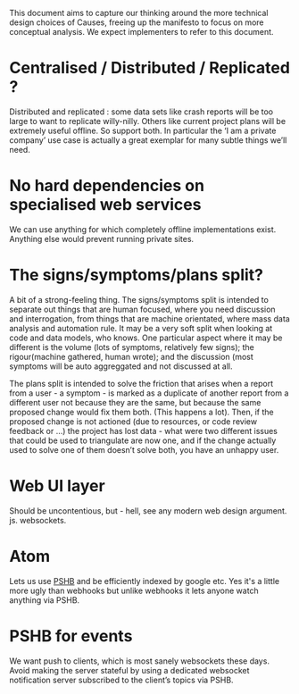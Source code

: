 This document aims to capture our thinking around the more technical design choices of Causes, freeing up the manifesto to focus on more conceptual analysis. We expect implementers to refer to this document.

# Centralised / Distributed / Replicated ?

Distributed and replicated : some data sets like crash reports will be too large to want to replicate willy-nilly. Others like current project plans will be extremely useful offline. So support both. In particular the ‘I am a private company’ use case is actually a great exemplar for many subtle things we’ll need.

# No hard dependencies on specialised web services

We can use anything for which completely offline implementations exist. Anything else would prevent running private sites.

# The signs/symptoms/plans split?

A bit of a strong-feeling thing. The signs/symptoms split is intended to separate out things that are human focused, where you need discussion and interrogation, from things that are machine orientated, where mass data analysis and automation rule. It may be a very soft split when looking at code and data models, who knows. One particular aspect where it may be different is the volume (lots of symptoms, relatively few signs); the rigour(machine gathered, human wrote); and the discussion (most symptoms will be auto aggreggated and not discussed at all.

The plans split is intended to solve the friction that arises when a report from a user - a symptom - is marked as a duplicate of another report from a different user not because they are the same, but because the same proposed change would fix them both. (This happens a lot). Then, if the proposed change is not actioned (due to resources, or code review feedback or …) the project has lost data - what were two different issues that could be used to triangulate are now one, and if the change actually used to solve one of them doesn’t solve both, you have an unhappy user.

# Web UI layer

Should be uncontentious, but - hell, see any modern web design argument. js. websockets.

# Atom

Lets us use [PSHB](https://code.google.com/p/pubsubhubbub/) and be efficiently indexed by google etc. Yes it's a little more ugly than webhooks but unlike webhooks it lets anyone watch anything via PSHB.

# PSHB for events

We want push to clients, which is most sanely websockets these days. Avoid making the server stateful by using a dedicated websocket notification server subscribed to the client’s topics via PSHB.
